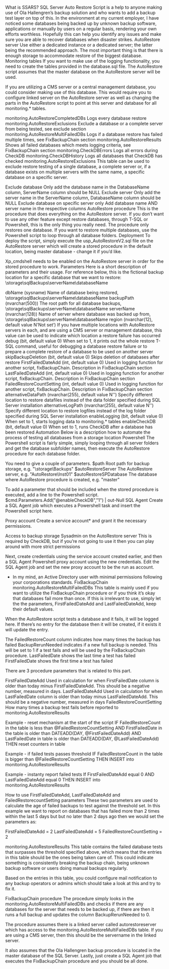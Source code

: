 What is SSARS?
SQL Server Auto Restore Script is a help to anyone making use of Ola Hallengren’s backup solution and who wants to add a backup test layer on top of this. In the environment at my current employer, I have noticed some databases being backed up by unknown backup software, applications or manually by users on a regular basis, rendering your own efforts worthless. Hopefully this can help you identify any issues and make sure you are able to recover databases when disaster strikes.
AutoRestore server
Use either a dedicated instance or a dedicated server; the latter being the recommended approach. The most important thing is that there is enough storage to accommodate restore of the biggest database.
Monitoring tables
If you want to make use of the logging functionality, you need to create the tables provided in the database.sql file. The AutoRestore script assumes that the master database on the AutoRestore server will be used.

If you are utilizing a CMS server or a central management database, you could consider making use of this database. This would require you to configure linked server on the AutoRestore server as well as changing the parts in the AutoRestore script to point at this server and database for all monitoring.* tables.

monitoring.AutoRestoreCompletedDBs
Logs every database restore
monitoring.AutoRestoreExclusions
Exclude a database or a complete server from being tested, see exclude section
monitoring.AutoRestoreMultiFailedDBs
Logs if a database restore has failed multiple times, see FixBackupChain section
monitoring.AutoRestoreResults
Shows all failed databases which meets logging criteria, see FixBackupChain section
monitoring.CheckDBErrors
Logs all errors during CheckDB
monitoring.CheckDBHistory
Logs all databases that CheckDB has checked
monitoring.AutoRestoreExclusions
This table can be used to exclude restore testing of a single database, a complete server or, if a database exists on multiple servers with the same name, a specific database on a specific server.

Exclude database
Only add the database name in the DatabaseName column, ServerName column should be NULL
Exclude server
Only add the server name in the ServerName column, DatabaseName column should be NULL
Exclude database on specific server only
Add database name AND server name in the respective columns
AutoRestore procedure
This is the procedure that does everything on the AutoRestore server. If you don’t want to use any other feature except restore databases, through T-SQL or Powershell, this is the only thing you really need. The procedure only restores one database. If you want to restore multiple databases, use the Powershell script to loop through all database folders.
Deployment
To deploy the script, simply execute the usp_AutoRestoreV2.sql file on the AutoRestore server which will create a stored procedure in the default location, being master database - change it if you’d like.

Xp_cmdshell needs to be enabled on the AutoRestore server in order for the stored procedure to work.
Parameters
Here is a short description of parameters and their usage.
For reference below, this is the fictional backup location for a specific database that we want to restore: \\storage\sqlBackups\serverName\databaseName

dbName (sysname)
Name of database being restored, \\storage\sqlBackups\serverName\databaseName
backupPath (nvarchar(500)) 
The root path for all database backups, \\storage\sqlBackups\serverName\databaseName
serverName (nvarchar(128))
Name of server where database was backed up from, \\storage\sqlBackups\serverName\databaseName
region (nvarchar(12), default value N'Not set’)
If you have multiple locations with AutoRestore servers in each, and are using a CMS server or management database, this value can be used to indicate which location a restore failure has occurred
debug (bit, default value 0) 
When set to 1, it prints out the whole restore T-SQL command, useful for debugging a database restore failure or to prepare a complete restore of a database to be used on another server
skipBackupDeletion (bit, default value 0)
Skips deletion of databases after restore
FirstFailedDateAdd (int, default value 0) 
Used in logging function for another script, fixBackupChain. Description in FixBackupChain section
LastFailedDateAdd (int, default value 0)
Used in logging function for another script, fixBackupChain. Description in FixBackupChain section
FailedRestoreCountSetting (int, default value 0)
Used in logging function for another script, fixBackupChain. Description in FixBackupChain section
alternativeDataPath (nvarchar(255), default value N'')
Specify different location to restore datafiles instead of the data folder specified during SQL Server installation 
alternativeLogPath (nvarchar(255), default value N'')
Specify different location to restore logfiles instead of the log folder specified during SQL Server installation
enableLogging (bit, default value 0)
When set to 1, starts logging data to monitoring.* tables
enableCheckDB (bit, default value 0)
When set to 1, runs CheckDB after a database has been restored
Automation
Below is a description how to automate the process of testing all databases from a storage location
Powershell
The Powershell script is fairly simple, simply looping through all server folders and get the database subfolder names, then execute the AutoRestore procedure for each database folder.

You need to give a couple of parameters.
$path
Root path for backup storage, e.g. "\\storage\Backups"
$autoRestoreServer
The AutoRestore server, e.g. "AutoRestore\Inst01"
$autoRestoreSPDatabase
The database where AutoRestore procedure is created, e.g. "master"

To add a parameter that should be included when the stored procedure is executed, add a line to the Powershell script.
$cmd.Parameters.Add("@enableCheckDB","1") | out-Null
SQL Agent
Create a SQL Agent job which executes a Powershell task and insert the Powershell script here. 

Proxy account
Create a service account* and grant it the necessary permissions.

Access to backup storage
Sysadmin on the AutoRestore server
This is required by CheckDB, but if you’re not going to use it then you can play around with more strict permissions

Next, create credentials using the service account created earlier, and then a SQL Agent Powershell proxy account using the new credentials. Edit the SQL Agent job and set the new proxy account to be the run as account.

* In my mind, an Active Directory user with minimal permissions following your corporations standards.
FixBackupChain
monitoring.AutoRestoreMultiFailedDBs
This table is mainly used if you want to utilize the FixBackupChain procedure or if you think it’s okay that databases fail more than once. If this is irrelevant to use, simply let the the parameters, FirstFailedDateAdd and LastFailedDateAdd, keep their default values.

When the AutoRestore script tests a database and it fails, it will be logged here. If there’s no entry for the database then it will be created, if it exists it will update the entry.

The FailedRestoreCount column indicates how many times the backup has failed
BackupRerunNeeded indicates if a new full backup is needed. This will be set to 1 if a test fails and will be used by the FixBackupChain procedure.
LastFailedDate shows the last time a test has failed
FirstFailedDate shows the first time a test has failed

There are 3 procedure parameters that is related to this part.

FirstFailedDateAdd
Used in calculation for when FirstFailedDate column is older than today minus FirstFailedDateAdd. This should be a negative number, measured in days.
LastFailedDateAdd
Used in calculation for when LastFailedDate column is older than today minus LastFailedDateAdd. This should be a negative number, measured in days
FailedRestoreCountSetting
How many times a backup test fails before reported to monitoring.AutoRestoreResults

Example - reset mechanism at the start of the script
IF FailedRestoreCount in the table is less than @FailedRestoreCountSetting AND
FirstFailedDate in the table is older than DATEADD(DAY, @FirstFailedDateAdd) AND
LastFailedDate in table is older than DATEADD(DAY, @LastFailedDateAdd) THEN
reset counters in table

Example - if failed tests passes threshold
IF FailedRestoreCount in the table is bigger than @FailedRestoreCountSetting THEN
INSERT into monitoring.AutoRestoreResults

Example - instanty report failed tests
If FirstFailedDateAdd equal 0  AND
LastFailedDateAdd equal 0 THEN
INSERT into monitoring.AutoRestoreResults

How to use FirstFailedDateAdd, LastFailedDateAdd and FailedRestorecountSetting parameters
These two parameters are used to calculate the age of failed backups to test against the threshold set. In this example we want to report on databases that has failed more than 2 times within the last 5 days but but no later than 2 days ago then we would set the parameters as:

FirstFailedDateAdd = 2
LastFailedDateAdd = 5
FailedRestoreCountSetting = 2

monitoring.AutoRestoreResults
This table contains the failed database tests that surpasses the threshold specified above, which means that the entries in this table should be the ones being taken care of. This could indicate something is consistently breaking the backup chain, being unknown backup software or users doing manual backups regularly.

Based on the entries in this table, you could configure mail notification to any backup operators or admins which should take a look at this and try to fix it.

FixBackupChain procedure
The procedure simply looks in the monitoring.AutoRestoreMultiFailedDBs and checks if there are any databases for the server that needs to be backed up, if there are then it runs a full backup and updates the column BackupRerunNeeded to 0.

The procedure assumes there is a linked server called autorestoreserver which has access to the monitoring.AutoRestoreMultiFailedDBs table. If you are using a CMS server, then this should be the servername in the linked server.

It also assumes that the Ola Hallengren backup procedure is located in the master database of the SQL Server. Lastly, just create a SQL Agent job that executes the FixBackupChain procedure and you should be all done.
			

